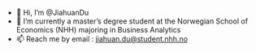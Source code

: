 - 👋 Hi, I’m @JiahuanDu
- 🌱 I’m currently a master’s degree student at the Norwegian School of Economics (NHH) majoring in Business Analytics
- 📫 Reach me by email : jiahuan.du@student.nhh.no

<!---
JiahuanDu/JiahuanDu is a ✨ special ✨ repository because its `README.md` (this file) appears on your GitHub profile.
You can click the Preview link to take a look at your changes.
--->
